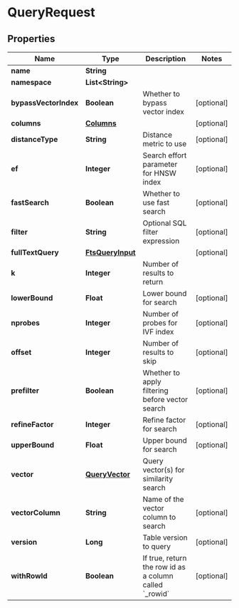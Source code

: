 

# QueryRequest


## Properties

| Name | Type | Description | Notes |
|------------ | ------------- | ------------- | -------------|
|**name** | **String** |  |  |
|**namespace** | **List&lt;String&gt;** |  |  |
|**bypassVectorIndex** | **Boolean** | Whether to bypass vector index |  [optional] |
|**columns** | [**Columns**](Columns.md) |  |  [optional] |
|**distanceType** | **String** | Distance metric to use |  [optional] |
|**ef** | **Integer** | Search effort parameter for HNSW index |  [optional] |
|**fastSearch** | **Boolean** | Whether to use fast search |  [optional] |
|**filter** | **String** | Optional SQL filter expression |  [optional] |
|**fullTextQuery** | [**FtsQueryInput**](FtsQueryInput.md) |  |  [optional] |
|**k** | **Integer** | Number of results to return |  |
|**lowerBound** | **Float** | Lower bound for search |  [optional] |
|**nprobes** | **Integer** | Number of probes for IVF index |  [optional] |
|**offset** | **Integer** | Number of results to skip |  [optional] |
|**prefilter** | **Boolean** | Whether to apply filtering before vector search |  [optional] |
|**refineFactor** | **Integer** | Refine factor for search |  [optional] |
|**upperBound** | **Float** | Upper bound for search |  [optional] |
|**vector** | [**QueryVector**](QueryVector.md) | Query vector(s) for similarity search |  |
|**vectorColumn** | **String** | Name of the vector column to search |  [optional] |
|**version** | **Long** | Table version to query |  [optional] |
|**withRowId** | **Boolean** | If true, return the row id as a column called &#x60;_rowid&#x60; |  [optional] |



